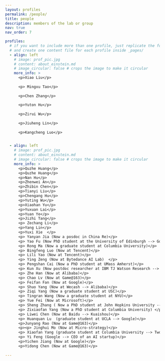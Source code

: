 ```yaml
---
layout: profiles
permalink: /people/
title: people
description: members of the lab or group
nav: true
nav_order: 7

profiles:
  # if you want to include more than one profile, just replicate the following block
  # and create one content file for each profile inside _pages/
  - align: left
    # image: prof_pic.jpg
    # content: about_einstein.md
    # image_circular: false # crops the image to make it circular
    more_info: >
      <p>Xiao Liu</p>
      
      <p> Mingxu Tao</p>
      
      <p>Chen Zhang</p>
      
      <p>Yuton Hu</p>
      
      <p>Zirui Wu</p>
      
      <p>Jiuheng Lin</p>
      
      <p>Kangcheng Luo</p>

   
  - align: left
    # image: prof_pic.jpg
    # content: about_einstein.md
    # image_circular: false # crops the image to make it circular
    more_info: >
      <p>Quzhe Huang</p>
      <p>Quzhe Huang</p>
      <p>Nan Hu</p>
      <p>Zhenwei An</p>
      <p>Zhibin Chen</p>
      <p>Tianyi Liu</p>
      <p>Chengang Hu</p>
      <p>Yuting Wu</p>
      <p>Xiaohan Yu</p>
      <p>Yuxuan Lai</p>
      <p>Yuan Ye</p>
      <p>Jizhi Tang</p>
      <p> Zechang Li</p>
      <p>Yang Lin</p>
      <p>Yuxi Xie  </p>
      <p> Yanyan Jia (Now a posdoc in China Re)</p>
      <p> Yao Fu (Now PhD student at the University of Edinburgh --> Google Deepmind )</p>
      <p> Rong Ma (Now a graduate student at Columbia University)</p>
      <p> Bingfeng Luo (Now at Tencent)</p>
      <p> Lili Yao (Now at Tencent)</p>
      <p> Ying Zeng (Now at Bytedance AI Lab)  </p>
      <p> Pengshan Cai (Now a PhD student at UMass Amherst)</p>
      <p> Kun Xu (Now postdoc researcher at IBM TJ Watson Research -->  Kuaishou)</p>
      <p> Zhe Han (Now at Alibaba)</p>
      <p> Chao Lv (Now at Game@163)</p>
      <p> Feifan Fan (Now at Google)</p>
      <p> Shuo Yang (Now at Wecash --> Alibaba)</p>
      <p> Ziqi Yang (Now a graduate student at USC)</p>
      <p> Tingran Wang (Now a graduate student at NYU)</p>
      <p> Yue Fei (Now at Microsoft)</p>
      <p> Sheng Zhang ( Now a PhD student at John Hopkins University --> Researcher at Microsoft Research)</p>
      <p> Zixiaofan Yang (Now a PhD student at Columbia University) </p>
      <p> Liwei Chen (Now at Baidu --> Kuaishou)</p>
      <p> Huanquan Lu  (graduate student at UCLA --> Google)</p>
      <p>Junyang Rao (Now at Game@163)</p>
      <p><p> Jinghui Mo (Now at Micro-strategy)</p>
      <p> Xiaofan Yang (graduate student at Columbia University --> Two Sigma)</p>
      <p> Yi Feng (Google --> CEO of an AI startup)</p>
      <p>Yichen Jiang (Now at Google)</p>
      <p>Yidong Chen (Now at Game@163)</p>
   
---
```

